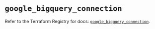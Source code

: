 # `google_bigquery_connection`

Refer to the Terraform Registry for docs: [`google_bigquery_connection`](https://registry.terraform.io/providers/hashicorp/google/6.25.0/docs/resources/bigquery_connection).
